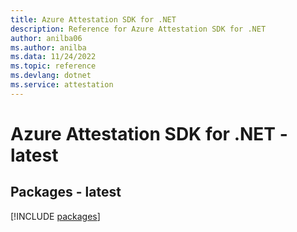```yaml
---
title: Azure Attestation SDK for .NET
description: Reference for Azure Attestation SDK for .NET
author: anilba06
ms.author: anilba
ms.data: 11/24/2022
ms.topic: reference
ms.devlang: dotnet
ms.service: attestation
---
```

# Azure Attestation SDK for .NET - latest
## Packages - latest
[!INCLUDE [packages](attestation-index.md)]